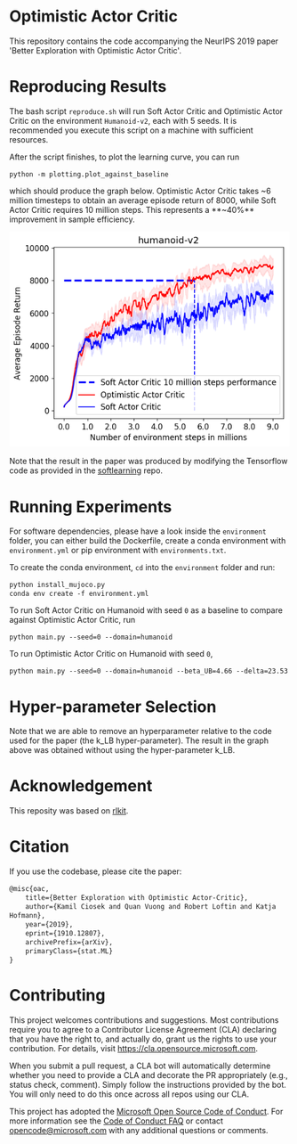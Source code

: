 # Optimistic Actor Critic

This repository contains the code accompanying the NeurIPS 2019 paper 'Better Exploration with Optimistic Actor Critic'.

# Reproducing Results

The bash script ```reproduce.sh``` will run Soft Actor Critic and Optimistic Actor Critic on the environment ```Humanoid-v2```, each with 5 seeds. It is recommended you execute this script on a machine with sufficient resources.

After the script finishes, to plot the learning curve, you can run

```
python -m plotting.plot_against_baseline
```

which should produce the graph below. Optimistic Actor Critic takes ~6 million timesteps to obtain an average episode return of 8000, while Soft Actor Critic requires 10 million steps. This represents a **~40%** improvement in sample efficiency.

![oac_vs_sac](humanoid-v2_formal_fig_True.png)

Note that the result in the paper was produced by modifying the Tensorflow code as provided in the [softlearning](https://github.com/rail-berkeley/softlearning) repo.

# Running Experiments

For software dependencies, please have a look inside the ```environment``` folder, you can either build the Dockerfile, create a conda environment with ```environment.yml``` or pip environment with ```environments.txt```.

To create the conda environment, ```cd``` into the ```environment``` folder and run:

```
python install_mujoco.py
conda env create -f environment.yml
```

To run Soft Actor Critic on Humanoid with seed ```0``` as a baseline to compare against Optimistic Actor Critic, run

```
python main.py --seed=0 --domain=humanoid
```

To run Optimistic Actor Critic on Humanoid with seed ```0```,

```
python main.py --seed=0 --domain=humanoid --beta_UB=4.66 --delta=23.53
```

# Hyper-parameter Selection

Note that we are able to remove an hyperparameter relative to the code used for the paper (the k_LB hyper-parameter). The result in the graph above was obtained without using the hyper-parameter k_LB.

# Acknowledgement

This reposity was based on [rlkit](https://github.com/vitchyr/rlkit).

# Citation

If you use the codebase, please cite the paper:

```
@misc{oac,
    title={Better Exploration with Optimistic Actor-Critic},
    author={Kamil Ciosek and Quan Vuong and Robert Loftin and Katja Hofmann},
    year={2019},
    eprint={1910.12807},
    archivePrefix={arXiv},
    primaryClass={stat.ML}
}
```

# Contributing

This project welcomes contributions and suggestions.  Most contributions require you to agree to a
Contributor License Agreement (CLA) declaring that you have the right to, and actually do, grant us
the rights to use your contribution. For details, visit https://cla.opensource.microsoft.com.

When you submit a pull request, a CLA bot will automatically determine whether you need to provide
a CLA and decorate the PR appropriately (e.g., status check, comment). Simply follow the instructions
provided by the bot. You will only need to do this once across all repos using our CLA.

This project has adopted the [Microsoft Open Source Code of Conduct](https://opensource.microsoft.com/codeofconduct/).
For more information see the [Code of Conduct FAQ](https://opensource.microsoft.com/codeofconduct/faq/) or
contact [opencode@microsoft.com](mailto:opencode@microsoft.com) with any additional questions or comments.
